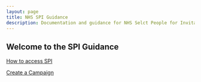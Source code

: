 ```yaml
---
layout: page
title: NHS SPI Guidance
description: Documentation and guidance for NHS Selct People for Invitation Platform
---
```


## Welcome to the SPI Guidance

[How to access SPI](./how-to-access-spi.md)

[Create a Campaign](./create-a-campaign.md)

